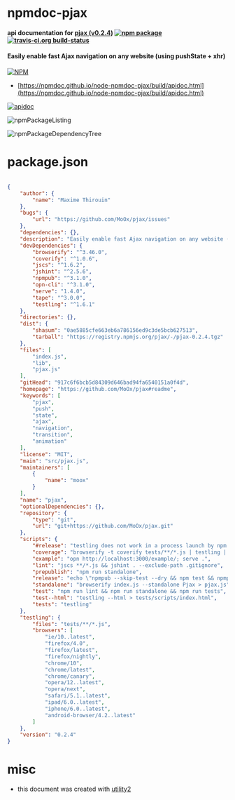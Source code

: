 # npmdoc-pjax

#### api documentation for  [pjax (v0.2.4)](https://github.com/MoOx/pjax#readme)  [![npm package](https://img.shields.io/npm/v/npmdoc-pjax.svg?style=flat-square)](https://www.npmjs.org/package/npmdoc-pjax) [![travis-ci.org build-status](https://api.travis-ci.org/npmdoc/node-npmdoc-pjax.svg)](https://travis-ci.org/npmdoc/node-npmdoc-pjax)

#### Easily enable fast Ajax navigation on any website (using pushState +  xhr)

[![NPM](https://nodei.co/npm/pjax.png?downloads=true&downloadRank=true&stars=true)](https://www.npmjs.com/package/pjax)

- [https://npmdoc.github.io/node-npmdoc-pjax/build/apidoc.html](https://npmdoc.github.io/node-npmdoc-pjax/build/apidoc.html)

[![apidoc](https://npmdoc.github.io/node-npmdoc-pjax/build/screenCapture.buildCi.browser.%252Ftmp%252Fbuild%252Fapidoc.html.png)](https://npmdoc.github.io/node-npmdoc-pjax/build/apidoc.html)

![npmPackageListing](https://npmdoc.github.io/node-npmdoc-pjax/build/screenCapture.npmPackageListing.svg)

![npmPackageDependencyTree](https://npmdoc.github.io/node-npmdoc-pjax/build/screenCapture.npmPackageDependencyTree.svg)



# package.json

```json

{
    "author": {
        "name": "Maxime Thirouin"
    },
    "bugs": {
        "url": "https://github.com/MoOx/pjax/issues"
    },
    "dependencies": {},
    "description": "Easily enable fast Ajax navigation on any website (using pushState +  xhr)",
    "devDependencies": {
        "browserify": "^3.46.0",
        "coverify": "^1.0.6",
        "jscs": "^1.6.2",
        "jshint": "^2.5.6",
        "npmpub": "^3.1.0",
        "opn-cli": "^3.1.0",
        "serve": "1.4.0",
        "tape": "^3.0.0",
        "testling": "^1.6.1"
    },
    "directories": {},
    "dist": {
        "shasum": "0ae5885cfe663eb6a786156ed9c3de5bcb627513",
        "tarball": "https://registry.npmjs.org/pjax/-/pjax-0.2.4.tgz"
    },
    "files": [
        "index.js",
        "lib",
        "pjax.js"
    ],
    "gitHead": "917c6f6bcb5d84309d646bad94fa6540151a0f4d",
    "homepage": "https://github.com/MoOx/pjax#readme",
    "keywords": [
        "pjax",
        "push",
        "state",
        "ajax",
        "navigation",
        "transition",
        "animation"
    ],
    "license": "MIT",
    "main": "src/pjax.js",
    "maintainers": [
        {
            "name": "moox"
        }
    ],
    "name": "pjax",
    "optionalDependencies": {},
    "repository": {
        "type": "git",
        "url": "git+https://github.com/MoOx/pjax.git"
    },
    "scripts": {
        "#release": "testling does not work in a process launch by npm... :facepalm:",
        "coverage": "browserify -t coverify tests/**/*.js | testling | coverify",
        "example": "opn http://localhost:3000/example/; serve .",
        "lint": "jscs **/*.js && jshint . --exclude-path .gitignore",
        "prepublish": "npm run standalone",
        "release": "echo \"npmpub --skip-test --dry && npm test && npmpub --skip-test --skip-cleanup\"",
        "standalone": "browserify index.js --standalone Pjax > pjax.js",
        "test": "npm run lint && npm run standalone && npm run tests",
        "test--html": "testling --html > tests/scripts/index.html",
        "tests": "testling"
    },
    "testling": {
        "files": "tests/**/*.js",
        "browsers": [
            "ie/10..latest",
            "firefox/4.0",
            "firefox/latest",
            "firefox/nightly",
            "chrome/10",
            "chrome/latest",
            "chrome/canary",
            "opera/12..latest",
            "opera/next",
            "safari/5.1..latest",
            "ipad/6.0..latest",
            "iphone/6.0..latest",
            "android-browser/4.2..latest"
        ]
    },
    "version": "0.2.4"
}
```



# misc
- this document was created with [utility2](https://github.com/kaizhu256/node-utility2)
